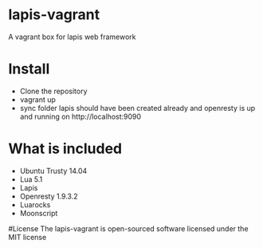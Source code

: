 # lapis-vagrant
A vagrant box for lapis web framework

# Install
- Clone the repository
- vagrant up
- sync folder lapis should have been created already and openresty is up and running on http://localhost:9090

# What is included
- Ubuntu Trusty 14.04
- Lua 5.1
- Lapis
- Openresty 1.9.3.2
- Luarocks
- Moonscript

#License
The lapis-vagrant is open-sourced software licensed under the MIT license

